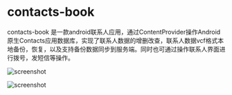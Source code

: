contacts-book
=============

contacts-book 是一款android联系人应用，通过ContentProvider操作Android原生Contacts应用数据库，实现了联系人数据的增删改查，联系人数据vcf格式本地备份，恢复，以及支持备份数据同步到服务端。同时也可通过操作联系人界面进行拨号，发短信等操作。

![screenshot](http://freshstu.qiniudn.com/Screenshot.jpg)

![screenshot](https://raw2.github.com/lazybios/contacts-book/master/Screenshot.jpg)

